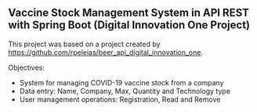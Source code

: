 ## Vaccine Stock Management System in API REST with Spring Boot (Digital Innovation One Project)

This project was based on a project created by https://github.com/rpeleias/beer_api_digital_innovation_one.

Objectives:
* System for managing COVID-19 vaccine stock from a company
* Data entry: Name, Company, Max, Quantity and Technology type
* User management operations: Registration, Read and Remove
